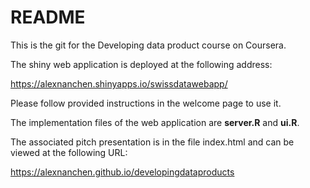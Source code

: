 README
======
This is the git for the Developing data product course on Coursera.

The shiny web application is deployed at the following address:

https://alexnanchen.shinyapps.io/swissdatawebapp/

Please follow provided instructions in the welcome page to use it.

The implementation files of the web application are 
**server.R** and **ui.R**.

The associated pitch presentation is in the file index.html and can
be viewed at the following URL:

https://alexnanchen.github.io/developingdataproducts
